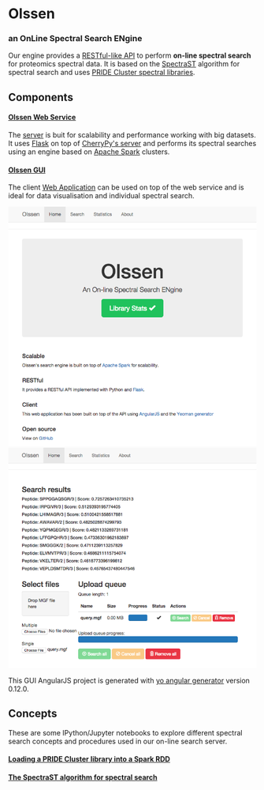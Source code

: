 # Olssen 
### an OnLine Spectral Search ENgine  

Our engine provides a [RESTful-like API](https://github.com/jadianes/olssen/tree/master/ws) to perform **on-line spectral search** for proteomics
spectral data. It is based on the [SpectraST](http://tools.proteomecenter.org/wiki/index.php?title=Software:SpectraST) 
algorithm for spectral search and uses [PRIDE Cluster spectral libraries](http://wwwdev.ebi.ac.uk/pride/cluster/#/libraries).  

## Components  

#### [Olssen Web Service](https://github.com/jadianes/olssen/tree/master/ws)  

The [server](https://github.com/jadianes/olssen/tree/master/ws) is buit for scalability and performance working with big datasets. It uses 
[Flask](http://flask.pocoo.org/) on top of [CherryPy's server](http://www.cherrypy.org/) 
and performs its spectral searches using an engine based on [Apache Spark](https://spark.apache.org/) 
clusters.  

#### [Olssen GUI](https://github.com/jadianes/olssen/tree/master/gui)  

The client [Web Application](https://github.com/jadianes/olssen/tree/master/gui) can be used on top of the web service and is ideal for data visualisation and individual spectral search.  

![center](gui/assets/main_screenshot.png) 
![center](gui/assets/search_screenshot.png)

This GUI AngularJS project is generated with [yo angular generator](https://github.com/yeoman/generator-angular)
version 0.12.0.

## Concepts  

These are some IPython/Jupyter notebooks to explore different spectral search concepts and
procedures used in our on-line search server.  

#### [Loading a PRIDE Cluster library into a Spark RDD](notebooks/read-spectrum-lib.ipynb)  

#### [The SpectraST algorithm for spectral search](notebooks/spectraST.ipynb)  
